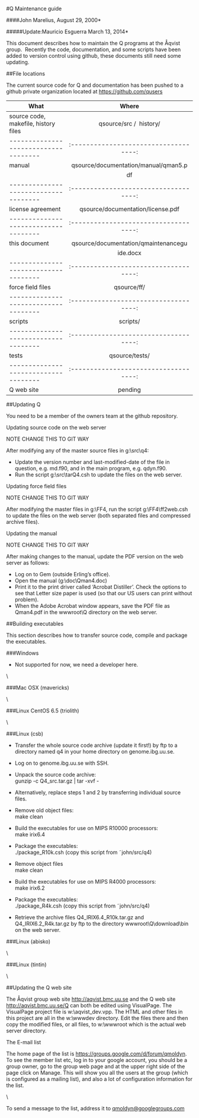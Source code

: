 #Q Maintenance guide

####John Marelius, August 29, 2000*

#####Update:Mauricio Esguerra March 13, 2014*


This document describes how to maintain the Q programs at the Åqvist
group.  Recently the code, documentation, and some scripts have been
added to version control using github, these documents still need some
updating. 


##File locations

The current source code for Q and documentation has been pushed to a
github private organization located at https://github.com/qusers



| **What**                             | **Where**                           |
| ------------------------------------ |:-----------------------------------:|
| source code, makefile, history files |  qsource/src /  history/            |
| ------------------------------------ |:-----------------------------------:|
| manual                               | qsource/documentation/manual/qman5.p |
|                                      | df                                   |
| ------------------------------------ |:-----------------------------------:|
| license agreement                    | qsource/documentation/license.pdf    |
| ------------------------------------ |:-----------------------------------:|
| this document                        | qsource/documentation/qmaintenancegu |
|                                      | ide.docx                             |
| ------------------------------------ |:-----------------------------------:|
| force field files                    | qsource/ff/                          |
| ------------------------------------ |:-----------------------------------:|
| scripts                              | scripts/                             |
| ------------------------------------ |:-----------------------------------:|
| tests                                | qsource/tests/                       |
| ------------------------------------ |:-----------------------------------:|
| Q web site                           | pending                              |




##Updating Q

You need to be a member of the owners team at the github repository. 

Updating source code on the web server

NOTE CHANGE THIS TO GIT WAY

After modifying any of the master source files in g:\\src\\q4:

-   Update the version number and last-modified-date of the file in
    question, e.g. md.f90, and in the main program, e.g. qdyn.f90.
-   Run the script g:\\src\\tarQ4.csh to update the files on the web
    server.

Updating force field files

NOTE CHANGE THIS TO GIT WAY

After modifying the master files in g:\\FF4, run the script
g:\\FF4\\ff2web.csh to update the files on the web server (both
separated files and compressed archive files).

Updating the manual

NOTE CHANGE THIS TO GIT WAY

After making changes to the manual, update the PDF version on the web
server as follows:

-   Log on to Gem (outside Erling’s office).
-   Open the manual (g:\\doc\\Qman4.doc)
-   Print it to the print driver called ‘Acrobat Distiller’. Check the
    options to see that Letter size paper is used (so that our US users
    can print without problem).
-   When the Adobe Acrobat window appears, save the PDF file as
    Qman4.pdf in the wwwroot\\Q directory on the web server.

##Building executables

This section describes how to transfer source code, compile and package
the executables.

###Windows

-   Not supported for now, we need a developer here.

\

###Mac OSX (mavericks)

\

###Linux CentOS 6.5 (triolith)

\

###Linux (csb)

-   Transfer the whole source code archive (update it first!) by ftp to
    a directory named q4 in your home directory on genome.ibg.uu.se.
-   Log on to genome.ibg.uu.se with SSH.
-   Unpack the source code archive:\
     gunzip -c Q4\_src.tar.gz | tar -xvf -

-   Alternatively, replace steps 1 and 2 by transferring individual
    source files.

-   Remove old object files:\
     make clean
-   Build the executables for use on MIPS R10000 processors:\
     make irix6.4
-   Package the executables:\
     ./package\_R10k.csh (copy this script from ˜john/src/q4)
-   Remove object files\
     make clean
-   Build the executables for use on MIPS R4000 processors:\
     make irix6.2
-   Package the executables:\
     ./package\_R4k.csh (copy this script from ˜john/src/q4)
-   Retrieve the archive files Q4\_IRIX6.4\_R10k.tar.gz and
    Q4\_IRIX6.2\_R4k.tar.gz by ftp to the directory
    wwwroot\\Q\\download\\bin on the web server.

###Linux (abisko)

\

###Linux (tintin)

\

##Updating the Q web site

The Åqvist group web site http://aqvist.bmc.uu.se and the Q web site
http://aqvist.bmc.uu.se/Q can both be edited using VisualPage. The
VisualPage project file is w:\\aqvist\_dev.vpp. The HTML and other files
in this project are all in the w:\\wwwdev directory. Edit the files
there and then copy the modified files, or all files, to w:\\wwwroot
which is the actual web server directory.

The E-mail list

The home page of the list is https://groups.google.com/d/forum/qmoldyn.
To see the member list etc, log in to your google account, you should be
a group owner, go to the group web page and at the upper right side of
the page click on Manage. This will show you all the users at the group
(which is configured as a mailing list), and also a lot of configuration
information for the list.

\

To send a message to the list, address it to qmoldyn@googlegroups.com
